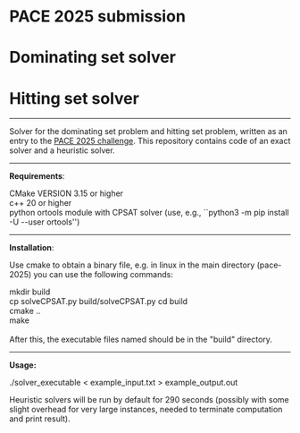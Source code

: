 # PACE 2025 submission

# Dominating set solver

# Hitting set solver

***

Solver for the dominating set problem and hitting set problem, written as an entry to the [PACE 2025 challenge](https://pacechallenge.org/).
This repository contains code of an exact solver and a heuristic solver.

***

**Requirements**:

CMake VERSION 3.15 or higher<br>
c++ 20 or higher<br>
python ortools module with CPSAT solver (use, e.g., ``python3 -m pip install -U --user ortools'')

***

**Installation**:


Use cmake to obtain a binary file, e.g. in linux in the main directory (pace-2025) you can use the following commands:

mkdir build<br>
cp solveCPSAT.py build/solveCPSAT.py
cd build<br>
cmake ..<br>
make <br>
<br>
After this, the executable files named should be in the "build" directory.


***

**Usage:**

./solver_executable < example_input.txt > example_output.out

Heuristic solvers will be run by default for 290 seconds (possibly with some slight overhead for very large instances, needed to terminate computation and print result).

<br>
